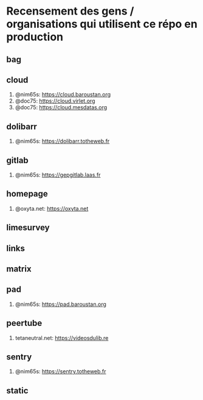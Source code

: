 # Recensement des gens / organisations qui utilisent ce répo en production

## bag

## cloud

1. @nim65s: https://cloud.baroustan.org
2. @doc75: https://cloud.virlet.org
3. @doc75: https://cloud.mesdatas.org

## dolibarr

1. @nim65s: https://dolibarr.totheweb.fr

## gitlab

1. @nim65s: https://gepgitlab.laas.fr

## homepage

1. @oxyta.net: https://oxyta.net

## limesurvey

## links

## matrix

## pad

1. @nim65s: https://pad.baroustan.org

## peertube

1. tetaneutral.net: https://videosdulib.re

## sentry

1. @nim65s: https://sentry.totheweb.fr

## static
